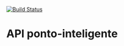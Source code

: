 
[![Build Status](https://travis-ci.org/abraaoribeiro/ponto-inteligente.svg?branch=master)](https://travis-ci.org/abraaoribeiro/ponto-inteligente)
# API ponto-inteligente
